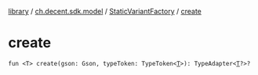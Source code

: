 [library](../../index.md) / [ch.decent.sdk.model](../index.md) / [StaticVariantFactory](index.md) / [create](./create.md)

# create

`fun <T> create(gson: Gson, typeToken: TypeToken<`[`T`](create.md#T)`>): TypeAdapter<`[`T`](create.md#T)`?>?`